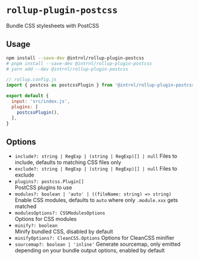 # `rollup-plugin-postcss`

Bundle CSS stylesheets with PostCSS

## Usage

```sh
npm install --save-dev @intrnl/rollup-plugin-postcss
# pnpm install --save-dev @intrnl/rollup-plugin-postcss
# yarn add --dev @intrnl/rollup-plugin-postcss
```

```js
// rollup.config.js
import { postcss as postcssPlugin } from '@intrnl/rollup-plugin-postcss';

export default {
  input: 'src/index.js',
  plugins: [
    postcssPlugin(),
  ],
}
```

## Options

- `include?: string | RegExp | (string | RegExp)[] | null`
  Files to include, defaults to matching CSS files only
- `exclude?: string | RegExp | (string | RegExp)[] | null`
  Files to exclude
- `plugins?: postcss.Plugin[]`  
  PostCSS plugins to use
- `modules?: boolean | 'auto' | ((fileName: string) => string)`  
  Enable CSS modules, defaults to `auto` where only `.module.xxx` gets matched
- `modulesOptions?: CSSModulesOptions`  
  Options for CSS modules
- `minify?: boolean`  
  Minify bundled CSS, disabled by default
- `minifyOptions?: CleanCSS.Options`
  Options for CleanCSS minifier
- `sourcemap?: boolean | 'inline'`
  Generate sourcemap, only emitted depending on your bundle output options,
  enabled by default
